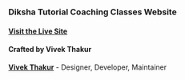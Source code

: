 ### Diksha Tutorial Coaching Classes Website

#### [Visit the Live Site](https://dikshatutorials-github-io.vercel.app/)

#### Crafted by Vivek Thakur
**[Vivek Thakur](https://github.com/vivek09thakur)** - Designer, Developer, Maintainer
